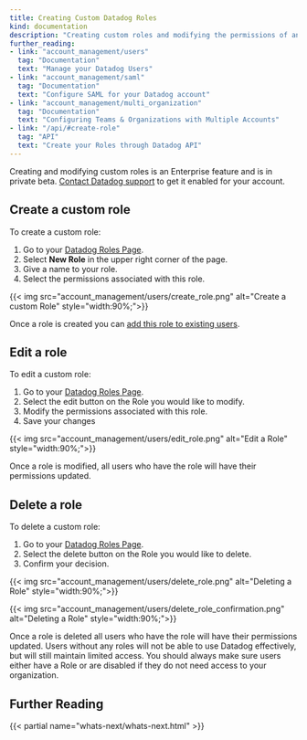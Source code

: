 ```yaml
---
title: Creating Custom Datadog Roles
kind: documentation
description: "Creating custom roles and modifying the permissions of an existing role."
further_reading:
- link: "account_management/users"
  tag: "Documentation"
  text: "Manage your Datadog Users"
- link: "account_management/saml"
  tag: "Documentation"
  text: "Configure SAML for your Datadog account"
- link: "account_management/multi_organization"
  tag: "Documentation"
  text: "Configuring Teams & Organizations with Multiple Accounts"
- link: "/api/#create-role"
  tag: "API"
  text: "Create your Roles through Datadog API"
---
```


<div class="alert alert-warning">
Creating and modifying custom roles is an Enterprise feature and is in private beta. <a href="/help">Contact Datadog support</a> to get it enabled for your account.
</div>

## Create a custom role

To create a custom role:

1. Go to your [Datadog Roles Page][1].
2. Select **New Role** in the upper right corner of the page.
3. Give a name to your role.
4. Select the permissions associated with this role.

{{< img src="account_management/users/create_role.png" alt="Create a custom Role"  style="width:90%;">}}

Once a role is created you can [add this role to existing users][2].

## Edit a role

To edit a custom role:

1. Go to your [Datadog Roles Page][1].
2. Select the edit button on the Role you would like to modify.
3. Modify the permissions associated with this role.
4. Save your changes

{{< img src="account_management/users/edit_role.png" alt="Edit a Role"  style="width:90%;">}}

Once a role is modified, all users who have the role will have their permissions updated.

## Delete a role

To delete a custom role:

1. Go to your [Datadog Roles Page][1].
2. Select the delete button on the Role you would like to delete.
3. Confirm your decision.

{{< img src="account_management/users/delete_role.png" alt="Deleting a Role"  style="width:90%;">}}

{{< img src="account_management/users/delete_role_confirmation.png" alt="Deleting a Role"  style="width:90%;">}}

Once a role is deleted all users who have the role will have their permissions updated. Users without any roles will not be able to use Datadog effectively, but will still maintain limited access. You should always make sure users either have a Role or are disabled if they do not need access to your organization.

## Further Reading

{{< partial name="whats-next/whats-next.html" >}}

[1]: https://app.datadoghq.com/access/roles
[2]: /account_management/users/#edit-a-user-roles
